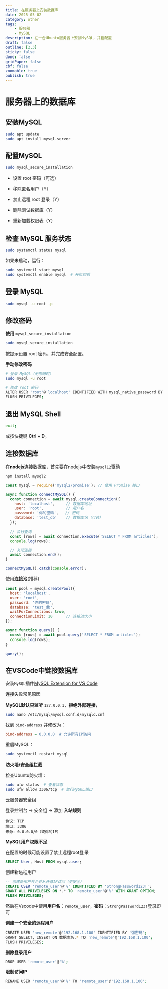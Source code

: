 ```yaml
---
title: 在服务器上安装数据库
date: 2025-05-02
category: other
tags: 
    - 服务器
    - MySQL
description: 在一台Ubuntu服务器上安装MySQL，并且配置
draft: false
outline: [2,3]
sticky: false
done: false
gridPaper: false
cbf: false
zoomable: true
publish: true
---
```


# 服务器上的数据库

## 安装MySQL

```bash
sudo apt update
sudo apt install mysql-server
```

## 配置MySQL

```bash
sudo mysql_secure_installation
```

- 设置 root 密码（可选）

- 移除匿名用户（Y）

- 禁止远程 root 登录（Y）

- 删除测试数据库（Y）

- 重新加载权限表（Y）


## 检查 MySQL 服务状态

```bash
sudo systemctl status mysql
```

如果未启动，运行：

```bash
sudo systemctl start mysql
sudo systemctl enable mysql  # 开机自启
```

## 登录 MySQL

```bash
sudo mysql -u root -p
```

## 修改密码

**使用** `mysql_secure_installation`

```bash
sudo mysql_secure_installation
```

按提示设置 root 密码，并完成安全配置。

**手动修改密码**

```bash
# 登录 MySQL（无密码时）
sudo mysql -u root

# 修改 root 密码
ALTER USER 'root'@'localhost' IDENTIFIED WITH mysql_native_password BY '你的新密码';
FLUSH PRIVILEGES;
```

## 退出 MySQL Shell

```bash
exit;
```

或按快捷键 **Ctrl + D**。

## 连接数据库

在**nodejs**连接数据库，首先要在nodejs中安装`mysql12`驱动

```bash
npm install mysql2
```

```js
const mysql = require('mysql2/promise'); // 使用 Promise 接口

async function connectMySQL() {
  const connection = await mysql.createConnection({
    host: 'localhost',     // 数据库地址
    user: 'root',          // 用户名
    password: '你的密码',   // 密码
    database: 'test_db'    // 数据库名（可选）
  });

  // 执行查询
  const [rows] = await connection.execute('SELECT * FROM articles');
  console.log(rows);

  // 关闭连接
  await connection.end();
}

connectMySQL().catch(console.error);
```

使用**连接池**(推荐)

```js
const pool = mysql.createPool({
  host: 'localhost',
  user: 'root',
  password: '你的密码',
  database: 'test_db',
  waitForConnections: true,
  connectionLimit: 10      // 连接池大小
});

async function query() {
  const [rows] = await pool.query('SELECT * FROM articles');
  console.log(rows);
}

query();
```

## 在VSCode中链接数据库

安装`MySQL`插件[MySQL Extension for VS Code](https://marketplace.visualstudio.com/items?itemName=cweijan.vscode-mysql-client2)

连接失败常见原因

**MySQL默认只监听** `127.0.0.1`，**拒绝外部连接，**

```bash
sudo nano /etc/mysql/mysql.conf.d/mysqld.cnf
```

找到 `bind-address` 并修改为：

```ini
bind-address = 0.0.0.0  # 允许所有IP访问
```

重启MySQL：

```bash
sudo systemctl restart mysql
```

**防火墙/安全组拦截**

检查Ubuntu防火墙：

```bash
sudo ufw status  # 查看状态
sudo ufw allow 3306/tcp  # 放行MySQL端口
```

云服务器安全组

登录控制台 → 安全组 → 添加 **入站规则**

```
协议: TCP  
端口: 3306  
来源: 0.0.0.0/0（或你的IP）
```

**MySQL用户权限不足**

在配置的时候可能设置了禁止远程root登录

```sql
SELECT User, Host FROM mysql.user;
```

创建新远程用户

```sql
-- 创建新用户并允许从任意IP访问（更安全）
CREATE USER 'remote_user'@'%' IDENTIFIED BY 'StrongPassword123!';
GRANT ALL PRIVILEGES ON *.* TO 'remote_user'@'%' WITH GRANT OPTION;
FLUSH PRIVILEGES;
```

然后在Vscode中使用**用户名**：`remote_user`，**密码**：`StrongPassword123!`登录即可

**创建一个安全的远程用户**

```bash
CREATE USER 'new_remote'@'192.168.1.100' IDENTIFIED BY '强密码';
GRANT SELECT, INSERT ON 数据库名.* TO 'new_remote'@'192.168.1.100';
FLUSH PRIVILEGES;
```

**删除登录用户**

```bash
DROP USER 'remote_user'@'%';
```

**限制访问IP**

```bash
RENAME USER 'remote_user'@'%' TO 'remote_user'@'192.168.1.100';
```

